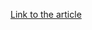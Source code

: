 [Link to the article](https://atlas-cybersecurity.com/cyber-threats/cryptocore-cryptocurrency-exchanges-under-attack/)

